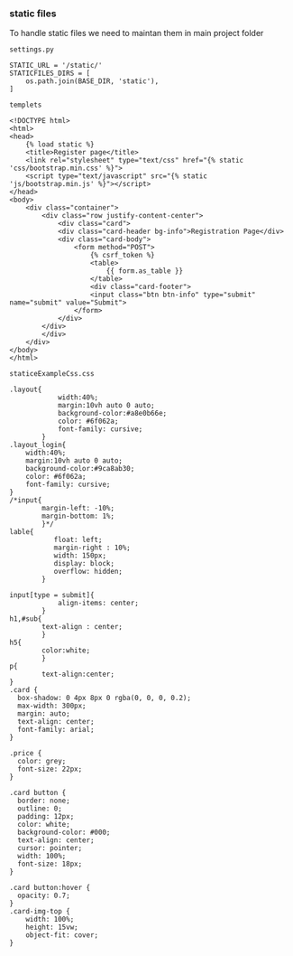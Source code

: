 ###  static files
To handle static files we need to maintan them in main project folder


```settings.py```

```
STATIC_URL = '/static/'
STATICFILES_DIRS = [
    os.path.join(BASE_DIR, 'static'),
]
```


```templets```

```
<!DOCTYPE html>
<html>
<head>
	{% load static %}
	<title>Register page</title>
	<link rel="stylesheet" type="text/css" href="{% static 'css/bootstrap.min.css' %}">
	<script type="text/javascript" src="{% static 'js/bootstrap.min.js' %}"></script>
</head>
<body>
	<div class="container">
		<div class="row justify-content-center">
			<div class="card">
			<div class="card-header bg-info">Registration Page</div>
			<div class="card-body">
				<form method="POST">
					{% csrf_token %}
					<table>
						{{ form.as_table }}
					</table>
					<div class="card-footer">
					<input class="btn btn-info" type="submit" name="submit" value="Submit">
				</form>
			</div>
		</div>
		</div>
	</div>
</body>
</html>
```


```staticeExampleCss.css```

```
.layout{
            width:40%;
		    margin:10vh auto 0 auto;
		    background-color:#a8e0b66e;
		    color: #6f062a;
		    font-family: cursive;
        }
.layout_login{
    width:40%;
    margin:10vh auto 0 auto;
    background-color:#9ca8ab30;
    color: #6f062a;
    font-family: cursive;
}
/*input{
        margin-left: -10%;
        margin-bottom: 1%;
        }*/
lable{
           float: left;
           margin-right : 10%;
           width: 150px;
           display: block;
  		   overflow: hidden;
        }

input[type = submit]{
            align-items: center;
        }
h1,#sub{
        text-align : center;
        }
h5{
        color:white;
        }
p{
        text-align:center;
}
.card {
  box-shadow: 0 4px 8px 0 rgba(0, 0, 0, 0.2);
  max-width: 300px;
  margin: auto;
  text-align: center;
  font-family: arial;
}

.price {
  color: grey;
  font-size: 22px;
}

.card button {
  border: none;
  outline: 0;
  padding: 12px;
  color: white;
  background-color: #000;
  text-align: center;
  cursor: pointer;
  width: 100%;
  font-size: 18px;
}

.card button:hover {
  opacity: 0.7;
}
.card-img-top {
    width: 100%;
    height: 15vw;
    object-fit: cover;
}
```
